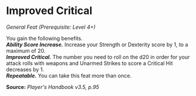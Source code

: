 # Improved Critical
*General Feat (Prerequisite: Level 4+)*

You gain the following benefits.  
***Ability Score Increase.*** Increase your Strength or Dexterity score by 1, to a maximum of 20.  
***Improved Critical.*** The number you need to roll on the d20 in order for your attack rolls with weapons and Unarmed Strikes to score a Critical Hit decreases by 1.  
***Repeatable.*** You can take this feat more than once.



**Source:** *Player's Handbook v3.5, p.95*